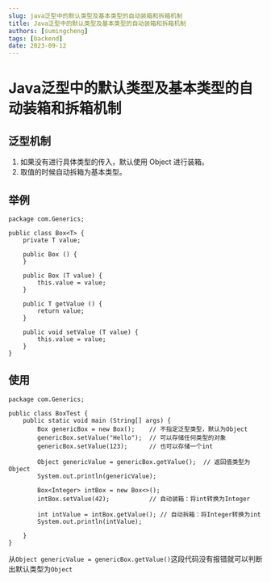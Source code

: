```yaml
---
slug: java泛型中的默认类型及基本类型的自动装箱和拆箱机制
title: Java泛型中的默认类型及基本类型的自动装箱和拆箱机制
authors: [sumingcheng]
tags: [backend]
date: 2023-09-12
---
```


# Java泛型中的默认类型及基本类型的自动装箱和拆箱机制



 

## 泛型机制  

1. 如果没有进行具体类型的传入，默认使用 Object 进行装箱。
2. 取值的时候自动拆箱为基本类型。

## 举例  
```
package com.Generics;

public class Box<T> {
    private T value;

    public Box () {
    }

    public Box (T value) {
        this.value = value;
    }

    public T getValue () {
        return value;
    }

    public void setValue (T value) {
        this.value = value;
    }
}

```
## 使用  
```
package com.Generics;

public class BoxTest {
    public static void main (String[] args) {
        Box genericBox = new Box();    // 不指定泛型类型，默认为Object
        genericBox.setValue("Hello");  // 可以存储任何类型的对象
        genericBox.setValue(123);      // 也可以存储一个int

        Object genericValue = genericBox.getValue();  // 返回值类型为Object
        System.out.println(genericValue);

        Box<Integer> intBox = new Box<>();
        intBox.setValue(42);           // 自动装箱：将int转换为Integer

        int intValue = intBox.getValue(); // 自动拆箱：将Integer转换为int
        System.out.println(intValue);

    }
}
```

从`Object genericValue = genericBox.getValue()`这段代码没有报错就可以判断出默认类型为`Object`
